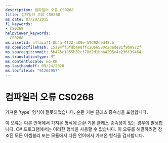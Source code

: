 ```yaml
---
description: 컴파일러 오류 CS0268
title: 컴파일러 오류 CS0268
ms.date: 07/20/2015
f1_keywords:
- CS0268
helpviewer_keywords:
- CS0268
ms.assetid: a4faca71-8b4a-4f22-a89e-59d92ced48cb
ms.openlocfilehash: 15a94ff3fdba98ffc2066580c2dede81f9b8922f
ms.sourcegitcommit: 5b475c1855b32cf78d2d1bbb4295e4c236f39464
ms.translationtype: MT
ms.contentlocale: ko-KR
ms.lasthandoff: 09/24/2020
ms.locfileid: "91202957"
---
```

# <a name="compiler-error-cs0268"></a>컴파일러 오류 CS0268

가져온 'type' 형식이 잘못되었습니다. 순환 기본 클래스 종속성을 포함합니다.  
  
 이 오류는 다른 언어에서 가져온 형식에 순환 기본 클래스 종속성이 있는 경우에 발생합니다. C# 프로그램에서는 이러한 형식을 사용할 수 없습니다. 이 오류를 해결하려면 참조된 모든 어셈블리 또는 모듈에서 다른 언어에서 가져온 형식을 검사합니다.
